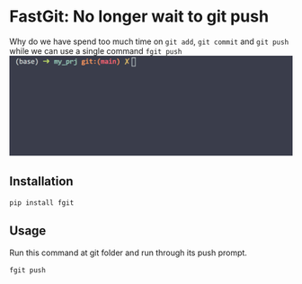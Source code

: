 # FastGit: No longer wait to git push

Why do we have spend too much time on `git add`, `git commit` and `git push` while we can use a single command `fgit push`
![img](static/fgit.gif)

## Installation
```bash
pip install fgit
```

## Usage
Run this command at git folder and run through its push prompt.
```bash
fgit push
```



